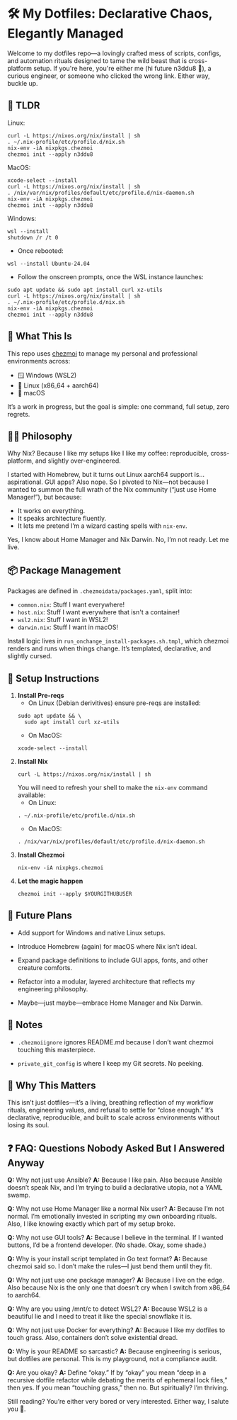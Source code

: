 # :hammer_and_wrench: My Dotfiles: Declarative Chaos, Elegantly Managed

Welcome to my dotfiles repo—a lovingly crafted mess of scripts, configs, and automation rituals designed to tame the wild beast that is cross-platform setup. If you're here, you're either me (hi future n3ddu8 👋), a curious engineer, or someone who clicked the wrong link. Either way, buckle up.

## :yawning_face: TLDR

Linux:
```shell
curl -L https://nixos.org/nix/install | sh
. ~/.nix-profile/etc/profile.d/nix.sh
nix-env -iA nixpkgs.chezmoi
chezmoi init --apply n3ddu8
```

MacOS:
```shell
xcode-select --install
curl -L https://nixos.org/nix/install | sh
. /nix/var/nix/profiles/default/etc/profile.d/nix-daemon.sh
nix-env -iA nixpkgs.chezmoi
chezmoi init --apply n3ddu8
```

Windows:
```shell
wsl --install
shutdown /r /t 0
```
- Once rebooted:
```shell
wsl --install Ubuntu-24.04
```
- Follow the onscreen prompts, once the WSL instance launches:
```shell
sudo apt update && sudo apt install curl xz-utils
curl -L https://nixos.org/nix/install | sh
. ~/.nix-profile/etc/profile.d/nix.sh
nix-env -iA nixpkgs.chezmoi
chezmoi init --apply n3ddu8
```

## :rocket: What This Is

This repo uses [chezmoi](https://www.chezmoi.io/) to manage my personal and professional environments across:

- :window: Windows (WSL2)
- :penguin: Linux (x86_64 + aarch64)
- :apple: macOS

It’s a work in progress, but the goal is simple: one command, full setup, zero regrets.

## :mage_man: Philosophy

Why Nix? Because I like my setups like I like my coffee: reproducible, cross-platform, and slightly over-engineered.

I started with Homebrew, but it turns out Linux aarch64 support is... aspirational. GUI apps? Also nope. So I pivoted to Nix—not because I wanted to summon the full wrath of the Nix community (“just use Home Manager!”), but because:

- It works on everything.
- It speaks architecture fluently.
- It lets me pretend I’m a wizard casting spells with `nix-env`.

Yes, I know about Home Manager and Nix Darwin. No, I’m not ready. Let me live.

## :package: Package Management

Packages are defined in `.chezmoidata/packages.yaml`, split into:

- `common.nix`: Stuff I want everywhere!
- `host.nix`: Stuff I want everywhere that isn't a container!
- `wsl2.nix`: Stuff I want in WSL2!
- `darwin.nix`: Stuff I want in macOS!

Install logic lives in `run_onchange_install-packages.sh.tmpl`, which chezmoi renders and runs when things change. It’s templated, declarative, and slightly cursed.

## :test_tube: Setup Instructions

1. **Install Pre-reqs**
   - On Linux (Debian derivitives) ensure pre-reqs are installed:
   ```shell
   sudo apt update && \
     sudo apt install curl xz-utils
   ```
   - On MacOS:
   ```shell
   xcode-select --install
   ```
2. **Install Nix**
   ```shell
   curl -L https://nixos.org/nix/install | sh
   ```
   You will need to refresh your shell to make the `nix-env` command available:
     - On Linux:
     ```shell
     . ~/.nix-profile/etc/profile.d/nix.sh
     ```
     - On MacOS:
     ```shell
     . /nix/var/nix/profiles/default/etc/profile.d/nix-daemon.sh
     ```
3. **Install Chezmoi**
   ```shell
   nix-env -iA nixpkgs.chezmoi
   ```
4. **Let the magic happen**
   ```shell
   chezmoi init --apply $YOURGITHUBUSER
   ```

## :jigsaw: Future Plans

- Add support for Windows and native Linux setups.

- Introduce Homebrew (again) for macOS where Nix isn’t ideal.

- Expand package definitions to include GUI apps, fonts, and other creature comforts.

- Refactor into a modular, layered architecture that reflects my engineering philosophy.

- Maybe—just maybe—embrace Home Manager and Nix Darwin.

## :open_book: Notes

- `.chezmoiignore` ignores README.md because I don’t want chezmoi touching this masterpiece.

- `private_git_config` is where I keep my Git secrets. No peeking.

## :brain: Why This Matters

This isn’t just dotfiles—it’s a living, breathing reflection of my workflow rituals, engineering values, and refusal to settle for “close enough.” It’s declarative, reproducible, and built to scale across environments without losing its soul.

## :question: FAQ: Questions Nobody Asked But I Answered Anyway

**Q:** Why not just use Ansible? 
**A:** Because I like pain. Also because Ansible doesn’t speak Nix, and I’m trying to build a declarative utopia, not a YAML swamp.

**Q:** Why not use Home Manager like a normal Nix user? 
**A:** Because I’m not normal. I’m emotionally invested in scripting my own onboarding rituals. Also, I like knowing exactly which part of my setup broke.

**Q:** Why not use GUI tools? 
**A:** Because I believe in the terminal. If I wanted buttons, I’d be a frontend developer. (No shade. Okay, some shade.)

**Q:** Why is your install script templated in Go text format? 
**A:** Because chezmoi said so. I don’t make the rules—I just bend them until they fit.

**Q:** Why not just use one package manager? 
**A:** Because I live on the edge. Also because Nix is the only one that doesn’t cry when I switch from x86_64 to aarch64.

**Q:** Why are you using /mnt/c to detect WSL2? 
**A:** Because WSL2 is a beautiful lie and I need to treat it like the special snowflake it is.

**Q:** Why not just use Docker for everything? 
**A:** Because I like my dotfiles to touch grass. Also, containers don’t solve existential dread.

**Q:** Why is your README so sarcastic? 
**A:** Because engineering is serious, but dotfiles are personal. This is my playground, not a compliance audit.

**Q:** Are you okay? 
**A:** Define “okay.” If by “okay” you mean “deep in a recursive dotfile refactor while debating the merits of ephemeral lock files,” then yes. If you mean “touching grass,” then no. But spiritually? I’m thriving.

Still reading? You’re either very bored or very interested. Either way, I salute you :vulcan_salute:.

